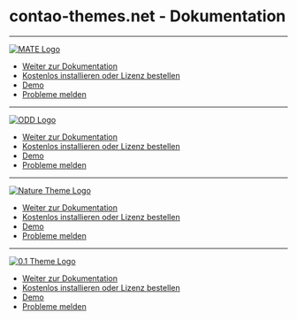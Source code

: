 # contao-themes.net - Dokumentation

---

[![MATE Logo](../_images/mate-theme/mate_logo.png#noborder ':size=150')](mate-lizenz.md)

- [Weiter zur Dokumentation](/mate_theme/mate-lizenz.md)
- [Kostenlos installieren oder Lizenz bestellen](https://contao-themes.net/theme-detail/mate.html)
- [Demo](https://mate.pdir.de/)
- [Probleme melden](https://github.com/contao-themes-net/mate-theme-bundle/issues)

---

[![ODD Logo](../_images/odd-theme/odd_logo.png#noborder ':size=150')](odd_theme/odd-lizenz.md)

- [Weiter zur Dokumentation](/odd_theme/odd-lizenz.md)
- [Kostenlos installieren oder Lizenz bestellen](https://contao-themes.net/theme-detail/odd.html)
- [Demo](https://odd.contao-themes.net)
- [Probleme melden](https://github.com/contao-themes-net/odd-theme-bundle/issues)

---

[![Nature Theme Logo](../_images/nature-theme/NATURE_Logo.svg#noborder ':size=150')](nature_theme/lizenz.md)

- [Weiter zur Dokumentation](/nature_theme/lizenz.md)
- [Kostenlos installieren oder Lizenz bestellen](https://contao-themes.net/theme-detail/nature.html)
- [Demo](https://nature.contao-themes.net)
- [Probleme melden](https://github.com/contao-themes-net/nature-theme-bundle/issues)

---

[![0.1 Theme Logo](../_images/zeroone-theme/0.1-theme-logo.svg#noborder ':size=150')](zeroone_theme/lizenz.md)

- [Weiter zur Dokumentation](/zeroone_theme/lizenz.md)
- [Kostenlos installieren oder Lizenz bestellen](https://contao-themes.net/theme-detail/zeroone.html)
- [Demo](https://0.1.contao-themes.net)
- [Probleme melden](https://github.com/contao-themes-net/zero-one-theme-bundle/issues)

